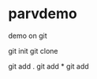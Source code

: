 # parvdemo
demo on git

git init 
git clone <URL>

git add .
git add *
git add <filename1> <filename2>